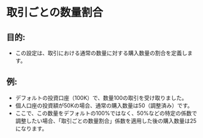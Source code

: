 # **取引ごとの数量割合**

## 目的:

- この設定は、取引における通常の数量に対する購入数量の割合を定義します。

## 例:

- デフォルトの投資口座（100K）で、数量100の取引を受け取りました。
- 個人口座の投資額が50Kの場合、通常の購入数量は50（調整済み）です。
- ここで、この数量をデフォルトの100%ではなく、50%などの特定の係数で調整したい場合、「取引ごとの数量割合」係数を適用した後の購入数量は25になります。

